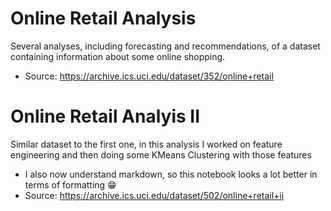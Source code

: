 # Online Retail Analysis
Several analyses, including forecasting and recommendations, of a dataset containing information about some online shopping. 
* Source: https://archive.ics.uci.edu/dataset/352/online+retail

# Online Retail Analyis II
Similar dataset to the first one, in this analysis I worked on feature engineering and then doing some KMeans Clustering with those features
  * I also now understand markdown, so this notebook looks a lot better in terms of formatting 😁
* Source: https://archive.ics.uci.edu/dataset/502/online+retail+ii
